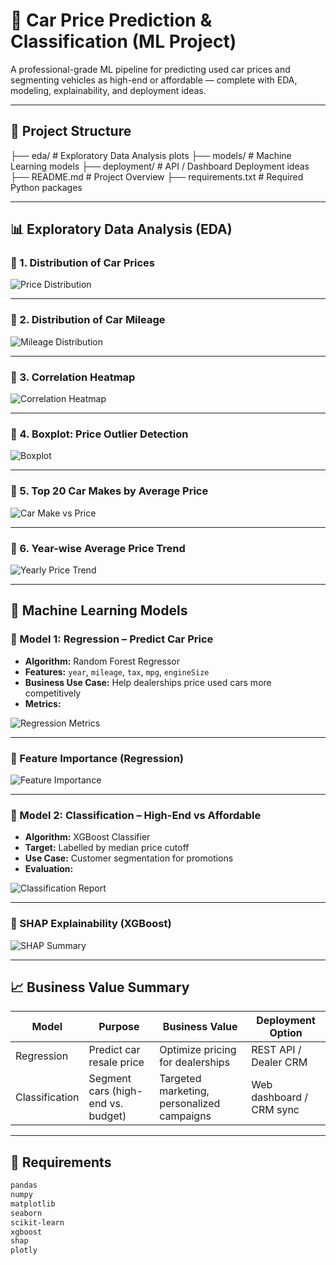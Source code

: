 # 🚗 Car Price Prediction & Classification (ML Project)

A professional-grade ML pipeline for predicting used car prices and segmenting vehicles as high-end or affordable — complete with EDA, modeling, explainability, and deployment ideas.

---

## 📂 Project Structure

├── eda/                # Exploratory Data Analysis plots
├── models/             # Machine Learning models
├── deployment/         # API / Dashboard Deployment ideas
├── README.md           # Project Overview
├── requirements.txt    # Required Python packages

---

## 📊 Exploratory Data Analysis (EDA)

### 🔹 1. Distribution of Car Prices

![Price Distribution](./eda/Screenshot%202025-04-25%20at%203.42.24%E2%80%AFPM.png)

---

### 🔹 2. Distribution of Car Mileage

![Mileage Distribution](./eda/Screenshot%202025-04-25%20at%203.42.32%E2%80%AFPM.png)

---

### 🔹 3. Correlation Heatmap

![Correlation Heatmap](./eda/Screenshot%202025-04-25%20at%203.42.41%E2%80%AFPM.png)

---

### 🔹 4. Boxplot: Price Outlier Detection

![Boxplot](./eda/Screenshot%202025-04-25%20at%203.42.48%E2%80%AFPM.png)

---

### 🔹 5. Top 20 Car Makes by Average Price

![Car Make vs Price](./eda/Screenshot%202025-04-25%20at%203.42.55%E2%80%AFPM.png)

---

### 🔹 6. Year-wise Average Price Trend

![Yearly Price Trend](./eda/Screenshot%202025-04-25%20at%203.43.02%E2%80%AFPM.png)

---

## 🤖 Machine Learning Models

### 🔸 Model 1: Regression – Predict Car Price

- **Algorithm:** Random Forest Regressor
- **Features:** `year`, `mileage`, `tax`, `mpg`, `engineSize`
- **Business Use Case:** Help dealerships price used cars more competitively
- **Metrics:**

![Regression Metrics](./models/Screenshot%202025-04-25%20at%203.43.09%E2%80%AFPM.png)

---

### 🔸 Feature Importance (Regression)

![Feature Importance](./models/Screenshot%202025-04-25%20at%203.43.17%E2%80%AFPM.png)

---

### 🔸 Model 2: Classification – High-End vs Affordable

- **Algorithm:** XGBoost Classifier
- **Target:** Labelled by median price cutoff
- **Use Case:** Customer segmentation for promotions
- **Evaluation:**

![Classification Report](./models/Screenshot%202025-04-25%20at%203.43.26%E2%80%AFPM.png)

---

### 🔸 SHAP Explainability (XGBoost)

![SHAP Summary](./models/Screenshot%202025-04-25%20at%203.43.40%E2%80%AFPM.png)

---

## 📈 Business Value Summary

| Model        | Purpose                          | Business Value                                | Deployment Option        |
|--------------|----------------------------------|------------------------------------------------|--------------------------|
| Regression   | Predict car resale price         | Optimize pricing for dealerships               | REST API / Dealer CRM    |
| Classification | Segment cars (high-end vs. budget) | Targeted marketing, personalized campaigns | Web dashboard / CRM sync |

---

## 🧰 Requirements

```txt
pandas
numpy
matplotlib
seaborn
scikit-learn
xgboost
shap
plotly




